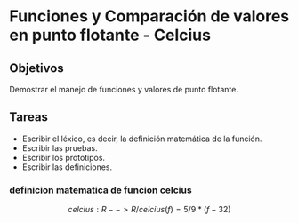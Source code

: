 # Funciones y Comparación de valores en punto flotante - Celcius

## Objetivos 
Demostrar el manejo de funciones y valores de punto flotante.

## Tareas

- Escribir el léxico, es decir, la definición matemática de la función.
- Escribir las pruebas.
- Escribir los prototipos.
- Escribir las definiciones.


### definicion matematica de funcion celcius

$$ celcius: R-->R / celcius(f) = 5/9*(f-32) $$